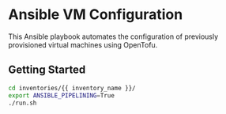 # Ansible VM Configuration

This Ansible playbook automates the configuration of previously provisioned virtual machines using OpenTofu.

## Getting Started

```bash
cd inventories/{{ inventory_name }}/
export ANSIBLE_PIPELINING=True
./run.sh
```

